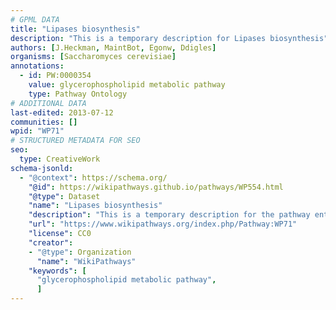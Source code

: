 ```yaml
---
# GPML DATA
title: "Lipases biosynthesis"
description: "This is a temporary description for Lipases biosynthesis"
authors: [J.Heckman, MaintBot, Egonw, Ddigles]
organisms: [Saccharomyces cerevisiae]
annotations:
  - id: PW:0000354
    value: glycerophospholipid metabolic pathway
    type: Pathway Ontology
# ADDITIONAL DATA
last-edited: 2013-07-12
communities: []
wpid: "WP71"
# STRUCTURED METADATA FOR SEO
seo:
  type: CreativeWork
schema-jsonld:
  - "@context": https://schema.org/
    "@id": https://wikipathways.github.io/pathways/WP554.html
    "@type": Dataset
    "name": "Lipases biosynthesis"
    "description": "This is a temporary description for the pathway entitled: Lipases biosynthesis"
    "url": "https://www.wikipathways.org/index.php/Pathway:WP71"
    "license": CC0
    "creator":
    - "@type": Organization
      "name": "WikiPathways"
    "keywords": [
      "glycerophospholipid metabolic pathway",
      ]
---
```

